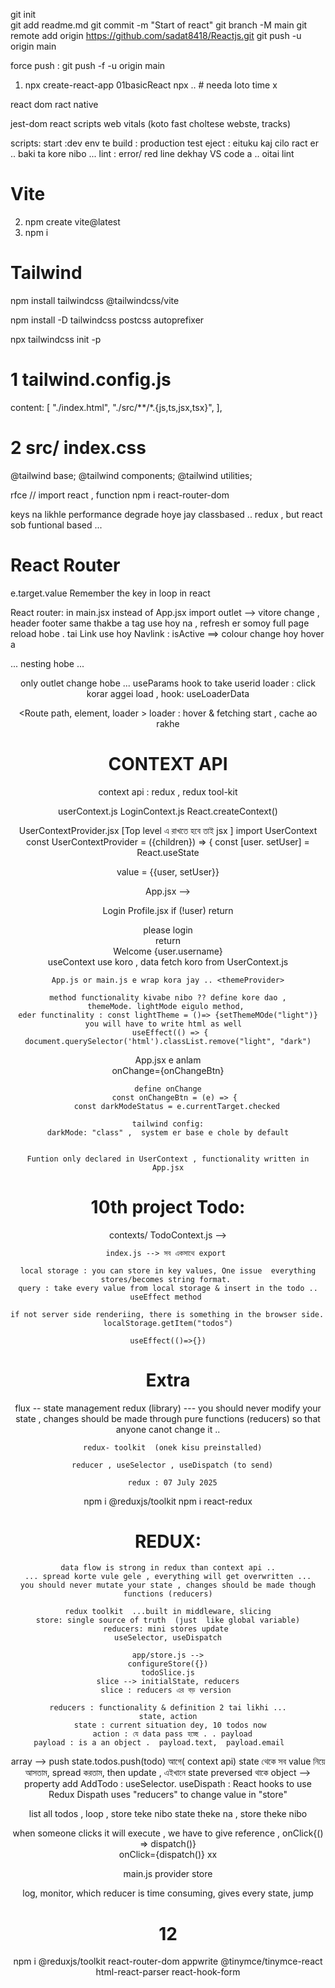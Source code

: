 git init  
git add readme.md 
git commit -m "Start of react"
git branch -M main
git remote add origin https://github.com/sadat8418/Reactjs.git
git push -u origin main

force push : 
git push -f -u origin main


1. npx create-react-app 01basicReact
npx .. # needa loto time x   

react dom 
ract native

jest-dom
react scripts
web vitals (koto fast choltese webste, tracks)

scripts:
start :dev env te 
build : production
test
eject : eituku kaj cilo ract er .. baki ta kore nibo ...
lint : error/ red line dekhay VS code a .. oitai lint 

#   Vite
2. npm create vite@latest
3. npm i

#   Tailwind
npm install tailwindcss @tailwindcss/vite


npm install -D tailwindcss postcss autoprefixer

npx tailwindcss init -p
# 1 tailwind.config.js
 content: [
    "./index.html",
    "./src/**/*.{js,ts,jsx,tsx}",
  ],

# 2 src/ index.css
@tailwind base;
@tailwind components;
@tailwind utilities;

rfce    // import react , function
npm i react-router-dom


keys na likhle performance degrade hoye jay 
classbased .. redux , but react sob funtional based ... 

# React Router

e.target.value
Remember the key in loop in react

React router: 
<RouteProvider>  in main.jsx instead of App.jsx
import outlet  --> vitore change , header footer same thakbe 
a tag use hoy na , refresh er somoy full page reload hobe . tai Link use hoy
Navlink : isActive ==> colour change hoy hover a 

<Outlet >... nesting hobe ... <header> <Outlet> <footer>  only outlet change hobe ...
useParams hook to take userid
loader : click korar aggei load , hook: useLoaderData

<Route path, element, loader >
loader : hover & fetching start , cache ao rakhe 

# CONTEXT API 

context api :
redux , redux tool-kit

userContext.js
LoginContext.js
React.createContext()

UserContextProvider.jsx   [Top level এ রাখতে হবে তাই jsx ] 
import UserContext 
const UserContextProvider = ({children}) => { 
			const [user. setUser] = React.useState

 value = {{user, setUser}}
  
  App.jsx --> <UserContextProvider>
 
 Login 
 Profile.jsx 
  if (!user) return <div>please login</div>
    return <div>Welcome {user.username}</div>
useContext use koro , data fetch koro from UserContext.js 	
	
	App.js or main.js e wrap kora jay .. <themeProvider>
	
	method functionality kivabe nibo ?? define kore dao ,
	themeMode. lightMode eigulo method, 
	eder functinality : const lightTheme = ()=> {setThemeMOde("light")}
	you will have to write html as well  
	 useEffect(() => {
    document.querySelector('html').classList.remove("light", "dark")
	
App.jsx e <Card /> anlam <ThemeBtn />	
	 onChange={onChangeBtn}
	 
	 define onChange 
	   const onChangeBtn = (e) => {
        const darkModeStatus = e.currentTarget.checked
	
	tailwind config:
	darkMode: "class" ,  system er base e chole by default
	
	
	Funtion only declared in UserContext , functionality written in App.jsx
	
	
# 10th project Todo: 
	
  contexts/ TodoContext.js  --> 
	
	index.js --> সব একসাথে export 
	
	local storage : you can store in key values, One issue  everything stores/becomes string format. 
	query : take every value from local storage & insert in the todo ..  useEffect method 
	
	if not server side renderiing, there is something in the browser side.   
	localStorage.getItem("todos")
	
	useEffect(()=>{})
	

# Extra
flux -- state management 
redux (library) --- you should never modify your state ,
          changes should be made through pure functions (reducers)
          so that anyone canot change it ..
         
      redux- toolkit  (onek kisu preinstalled)

      reducer , useSelector , useDispatch (to send)

      redux : 07 July 2025
npm i @reduxjs/toolkit
npm i react-redux


# REDUX:

	data flow is strong in redux than context api ..
	... spread korte vule gele , everything will get overwritten ...
	you should never mutate your state , changes should be made though functions (reducers)
	
	redux toolkit  ...built in middleware, slicing
	store: single source of truth  (just  like global variable)
	reducers: mini stores update 
	useSelector, useDispatch
	
	app/store.js -->
	configureStore({})
	todoSlice.js
	slice --> initialState, reducers
	slice : reducers এর বড় version 
	
	reducers : functionality & definition 2 tai likhi ...
	 state, action 
	  state : current situation dey, 10 todos now 
	  action : যে data pass হচ্ছে . . payload
	payload : is a an object .  payload.text,  payload.email	
array --> push    			 state.todos.push(todo)  আগে( context api) state থেকে সব value নিয়ে আসতাম, spread করতাম, then update , এইখানে state preversed থাকে 
object -->  property add
AddTodo : 
useSelector. useDispath : React hooks to use Redux
Dispath uses "reducers" to change value in "store"

list all todos , loop  ,  store teke nibo 
state theke na , store theke nibo

when someone clicks it will execute , we have to give reference , 
onClick{() => dispatch()}    
 onClick={dispatch()}   xx
 
 main.js 
 provider
 store 
 
log, monitor, which reducer is time consuming, gives every state, jump 


# 12 
npm i @reduxjs/toolkit react-router-dom appwrite @tinymce/tinymce-react html-react-parser react-hook-form